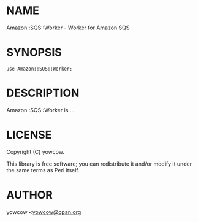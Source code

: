 # NAME

Amazon::SQS::Worker - Worker for Amazon SQS

# SYNOPSIS

    use Amazon::SQS::Worker;

# DESCRIPTION

Amazon::SQS::Worker is ...

# LICENSE

Copyright (C) yowcow.

This library is free software; you can redistribute it and/or modify
it under the same terms as Perl itself.

# AUTHOR

yowcow <yowcow@cpan.org<gt>
